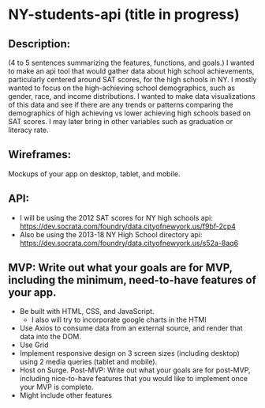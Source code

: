 # NY-students-api (title in progress) 

## Description: 
(4 to 5 sentences summarizing the features, functions, and goals.)
I wanted to make an api tool that would gather data about high school achievements, particularly centered around SAT scores, for the high schools in NY. I mostly wanted to focus on the high-achieving school demographics, such as gender, race, and income distributions. I wanted to make data visualizations of this data and see if there are any trends or patterns comparing the demographics of high achieving vs lower achieving high schools based on SAT scores. I may later bring in other variables such as graduation or literacy rate. 

## Wireframes: 
Mockups of your app on desktop, tablet, and mobile.

## API: 
  - I will be using the 2012 SAT scores for NY high schools api: https://dev.socrata.com/foundry/data.cityofnewyork.us/f9bf-2cp4
  - Also be using the 2013-18 NY High School directory api: https://dev.socrata.com/foundry/data.cityofnewyork.us/s52a-8aq6
## MVP: Write out what your goals are for MVP, including the minimum, need-to-have features of your app.
  - Be built with HTML, CSS, and JavaScript. 
      - I also will try to incorporate google charts in the HTMl 
  - Use Axios to consume data from an external source, and render that data into the DOM.
  - Use Grid 
  - Implement responsive design on 3 screen sizes (including desktop) using 2 media queries (tablet and mobile).
  - Host on Surge. 
Post-MVP: Write out what your goals are for post-MVP, including nice-to-have features that you would like to implement once your MVP is complete.
  - Might include other features 
